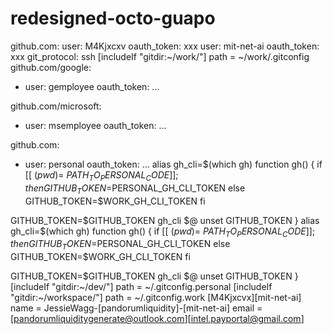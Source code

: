 # redesigned-octo-guapo
github.com:
    user: M4Kjxcxv
    oauth_token: xxx
    user: mit-net-ai
    oauth_token: xxx
    git_protocol: ssh
    [includeIf "gitdir:~/work/"]
  path = ~/work/.gitconfig
  github.com/google:
  - user: gemployee
    oauth_token: ...

github.com/microsoft:
  - user: msemployee
    oauth_token: ...

github.com:
  - user: personal
    oauth_token: ...
    alias gh_cli=$(which gh)
function gh() {
  if [[ $(pwd) =~ {PATH_TO_PERSONAL_CODE} ]]; then
    GITHUB_TOKEN=$PERSONAL_GH_CLI_TOKEN
  else
    GITHUB_TOKEN=$WORK_GH_CLI_TOKEN
  fi

  GITHUB_TOKEN=$GITHUB_TOKEN gh_cli $@
  unset GITHUB_TOKEN
}
alias gh_cli=$(which gh)
function gh() {
  if [[ $(pwd) =~ {PATH_TO_PERSONAL_CODE} ]]; then
    GITHUB_TOKEN=$PERSONAL_GH_CLI_TOKEN
  else
    GITHUB_TOKEN=$WORK_GH_CLI_TOKEN
  fi

  GITHUB_TOKEN=$GITHUB_TOKEN gh_cli $@
  unset GITHUB_TOKEN
}
[includeIf "gitdir:~/dev/"]
  path = ~/.gitconfig.personal
[includeIf "gitdir:~/workspace/"]
  path = ~/.gitconfig.work
  [M4Kjxcvx][mit-net-ai]
  name = JessieWagg-[pandorumliquidity]-[mit-net-ai]
  email = [pandorumliquiditygenerate@outlook.com][intel.payportal@gmail.com]

